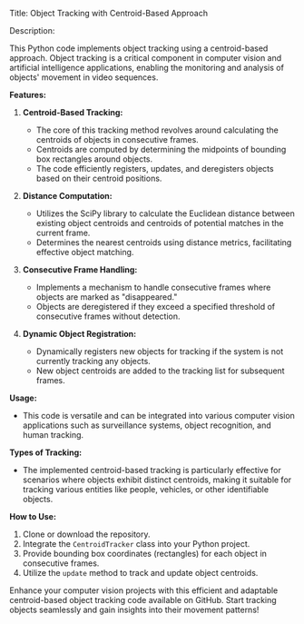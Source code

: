 Title: Object Tracking with Centroid-Based Approach

Description:

This Python code implements object tracking using a centroid-based approach. Object tracking is a critical component in computer vision and artificial intelligence applications, enabling the monitoring and analysis of objects' movement in video sequences.

**Features:**

1. **Centroid-Based Tracking:**
   - The core of this tracking method revolves around calculating the centroids of objects in consecutive frames.
   - Centroids are computed by determining the midpoints of bounding box rectangles around objects.
   - The code efficiently registers, updates, and deregisters objects based on their centroid positions.

2. **Distance Computation:**
   - Utilizes the SciPy library to calculate the Euclidean distance between existing object centroids and centroids of potential matches in the current frame.
   - Determines the nearest centroids using distance metrics, facilitating effective object matching.

3. **Consecutive Frame Handling:**
   - Implements a mechanism to handle consecutive frames where objects are marked as "disappeared."
   - Objects are deregistered if they exceed a specified threshold of consecutive frames without detection.

4. **Dynamic Object Registration:**
   - Dynamically registers new objects for tracking if the system is not currently tracking any objects.
   - New object centroids are added to the tracking list for subsequent frames.

**Usage:**
- This code is versatile and can be integrated into various computer vision applications such as surveillance systems, object recognition, and human tracking.

**Types of Tracking:**
- The implemented centroid-based tracking is particularly effective for scenarios where objects exhibit distinct centroids, making it suitable for tracking various entities like people, vehicles, or other identifiable objects.

**How to Use:**
1. Clone or download the repository.
2. Integrate the `CentroidTracker` class into your Python project.
3. Provide bounding box coordinates (rectangles) for each object in consecutive frames.
4. Utilize the `update` method to track and update object centroids.

Enhance your computer vision projects with this efficient and adaptable centroid-based object tracking code available on GitHub. Start tracking objects seamlessly and gain insights into their movement patterns!
